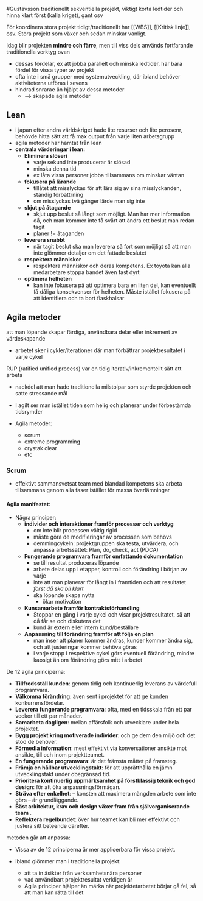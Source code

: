 #Gustavsson
traditionellt sekventiella projekt, viktigt korta ledtider och hinna klart först (kalla kriget), gant osv

För koordinera stora projekt tidigt/traditionellt har [[WBS]], [[Kritisk linje]], osv. Stora projekt som växer och sedan minskar vanligt.

Idag blir projekten **mindre och färre**, men till viss dels används fortfarande traditionella verktyg ovan
- dessas fördelar, ex att jobba parallelt och minska ledtider, har bara fördel för vissa typer av projekt
- ofta inte i små grupper med systemutveckling, där ibland behöver aktiviteterna utföras i sevens
- hindrad snrarae än hjälpt av dessa metoder
	- --> skapade agila metoder

## Lean
- i japan efter andra världskriget hade lite resurser och lite perosenr, behövde hitta sätt att få max output från varje liten arbetsgrupp
- agila metoder har hämtat från lean
- **centrala värderingar i lean:**
	- **Eliminera slöseri**
		- varje sekund inte producerar är slösad
		- minska denna tid
		- ex låta vissa personer jobba tillsammans om minskar väntan
	- **fokusera på lärande**
		- tillåtet att misslyckas för att lära sig av sina misslyckanden, ständig förbättrning
		- om misslyckas två gånger lärde man sig inte
	- **skjut på åtagande**
		- skjut upp beslut så långt som möjligt. Man har mer information då, och man kommer inte få svårt att ändra ett beslut man redan tagit
		- planer != åtaganden
	- **leverera snabbt**
		- när tagit beslut ska man leverera så fort som möjligt så att man inte glömmer detaljer om det fattade beslutet
	- **respektera människor**
		- respektera människor och deras kompetens. Ex toyota kan alla medarbetare stoppa bandet även fast dyrt
	- **optimera helheten**
		- kan inte fokusera på att optimera bara en liten del, kan eventuellt få dåliga konsekvenser för helheten. Måste istället fokusera på att identifiera och ta bort flaskhalsar

## Agila metoder
att man löpande skapar färdiga, användbara delar eller inkrement av värdeskapande
- arbetet sker i cykler/iterationer där man förbättrar projektresultatet i varje cykel

RUP (ratified unified process) var en tidig iterativ/inkrementellt sätt att arbeta
- nackdel att man hade traditionella milstolpar som styrde projekten och satte stressande mål
- I agilt ser man istället tiden som helig och planerar under förbestämda tidsrymder

- Agila metoder:
	- scrum
	- extreme programming
	- crystak clear
	- etc

### Scrum
- effektivt sammansvetsat team med blandad kompetens ska arbeta tillsammans genom alla faser istället för massa överlämningar

#### Agila manifestet:
- Några principer:
	- **individer och interaktioner framför processer och verktyg**
		- om inte blir processen vältig rigid
		- måste göra de modifieringar av processen som behövs
		- demmingcykeln: projektgruppen ska testa, utvärdera, och anpassa arbetssättet: Plan, do, check, act (PDCA)
	- **Fungerande programvara framför omfattande dokumentation**
		- se till resultat produceras löpande
		- arbete delas upp i etapper, kontroll och förändring i början av varje
		- inte att man planerar för långt in i framtiden och att resultatet *först då ska bli klart*
		- ska löpande skapa nytta
			- ökar motivation
	- **Kunsamarbete framför kontraktsförhandling**
		- Stoppar en gång i varje cykel och visar projektresultatet, så att då får se och diskutera det
		- kund är extern eller intern kund/beställare
	- **Anpassning till förändring framför att följa en plan**
		- man inser att planer kommer ändras, kunder kommer ändra sig, och att justeringar kommer behöva göras
		- i varje stopp i respektive cykel görs eventuell förändring, mindre kaosigt än om förändring görs mitt i arbetet

De 12 agila principerna:
- **Tillfredsställ kunden**: genom tidig och kontinuerlig leverans av värdefull programvara. 
- **Välkomna förändring**: även sent i projektet för att ge kunden konkurrensfördelar. 
- **Leverera fungerande programvara**: ofta, med en tidsskala från ett par veckor till ett par månader. 
- **Samarbeta dagligen**: mellan affärsfolk och utvecklare under hela projektet. 
- **Bygg projekt kring motiverade individer**: och ge dem den miljö och det stöd de behöver. 
- **Förmedla information**: mest effektivt via konversationer ansikte mot ansikte, till och inom projektteamet. 
- **En fungerande programvara**: är det främsta måttet på framsteg. 
- **Främja en hållbar utvecklingstakt**: för att upprätthålla en jämn utvecklingstakt under obegränsad tid. 
- **Prioritera kontinuerlig uppmärksamhet på förstklassig teknik och god design**: för att öka anpassningsförmågan. 
- **Sträva efter enkelhet**: – konsten att maximera mängden arbete som inte görs – är grundläggande. 
- **Bäst arkitektur, krav och design växer fram från självorganiserande team** . 
- **Reflektera regelbundet**: över hur teamet kan bli mer effektivt och justera sitt beteende därefter.

metoden går att anpassa:
- Vissa av de 12 principerna är mer applicerbara för vissa projekt.

- ibland glömmer man i traditionella projekt:
	- att ta in åsikter från verksamhetsnära personer
	- vad användbart projektresultat verkligen är
	- Agila principer hjälper än märka när projektetarbetet börjar gå fel, så att man kan rätta till det